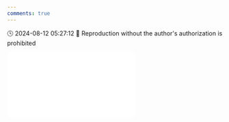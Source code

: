 ```yaml
---
comments: true
---
```


🕓 2024-08-12 05:27:12 🚫 Reproduction without the author's authorization is prohibited

<div class="video-container">
<iframe src="//player.bilibili.com/player.html?isOutside=true&aid=112945459626968&bvid=BV1opYoeFEVH&cid=500001646352708&p=1&high_quality=1" scrolling="no" border="0" frameborder="no" framespacing="0" allowfullscreen="true"></iframe>
</div>
